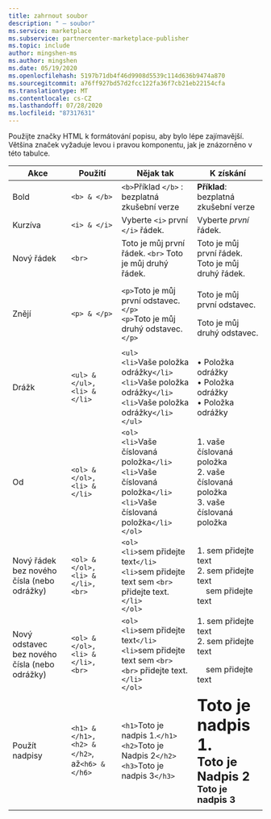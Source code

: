 ```yaml
---
title: zahrnout soubor
description: " – soubor"
ms.service: marketplace
ms.subservice: partnercenter-marketplace-publisher
ms.topic: include
author: mingshen-ms
ms.author: mingshen
ms.date: 05/19/2020
ms.openlocfilehash: 5197b71db4f46d9908d5539c114d636b9474a870
ms.sourcegitcommit: a76ff927bd57d2fcc122fa36f7cb21eb22154cfa
ms.translationtype: MT
ms.contentlocale: cs-CZ
ms.lasthandoff: 07/28/2020
ms.locfileid: "87317631"
---
```

Použijte značky HTML k formátování popisu, aby bylo lépe zajímavější. Většina značek vyžaduje levou i pravou komponentu, jak je znázorněno v této tabulce.

|   Akce  |  Použití  |  Nějak tak  |  K získání   |
| --- | --- | --- | --- |
|   Bold  |  `<b> & </b>`  |  `<b>`Příklad `</b>` : bezplatná zkušební verze  |  **Příklad**: bezplatná zkušební verze   |
|   Kurzíva  |  `<i> & </i>`  |  Vyberte `<i>` první `</i>` řádek.  |  Vyberte *první* řádek.   |
|   Nový řádek  |  `<br>`  |  Toto je můj první řádek. `<br>` Toto je můj druhý řádek.  |  Toto je můj první řádek.<br>Toto je můj druhý řádek.  |
|  Znějí  |  `<p> & </p>`  |  `<p>`Toto je můj první odstavec.`</p>`<br>`<p>`Toto je můj druhý odstavec.`</p>`   |   <p>Toto je můj první odstavec.</p><p>Toto je můj druhý odstavec.</p>   |
|   Drážk  |  `<ul> & </ul>, <li> & </li>`  |  `<ul>`<br>`<li>`Vaše položka odrážky`</li>`<br>`<li>`Vaše položka odrážky`</li>`<br>`<li>`Vaše položka odrážky`</li>`<br>`</ul>`  |  • Položka odrážky<br>• Položka odrážky<br>• Položka odrážky   |
|   Od  |  `<ol> & </ol>, <li> & </li>`  |  `<ol>`<br>`<li>`Vaše číslovaná položka`</li>`<br>`<li>`Vaše číslovaná položka`</li>`<br>`<li>`Vaše číslovaná položka`</li>`<br>`</ol>`   |   1. vaše číslovaná položka<br>2. vaše číslovaná položka<br>3. vaše číslovaná položka   |
|   Nový řádek bez nového čísla (nebo odrážky)  |  `<ol> & </ol>, <li> & </li>, <br>`  |  `<ol>`<br>`<li>`sem přidejte text`</li>`<br>`<li>`sem přidejte text sem `<br>` přidejte text.`</li>`<br>`</ol>`  |  1. sem přidejte text<br>2. sem přidejte text<br>&nbsp;&nbsp;&nbsp;&nbsp;sem přidejte text   |
|   Nový odstavec bez nového čísla (nebo odrážky)  |  `<ol> & </ol>, <li> & </li>, <br>`  |  `<ol>`<br>`<li>`sem přidejte text`</li>`<br>`<li>`sem přidejte text sem `<br><br>` přidejte text.`</li>`<br>`</ol>`  |  1. sem přidejte text<br>2. sem přidejte text<p>&nbsp;&nbsp;&nbsp;&nbsp;sem přidejte text   |
|   Použít nadpisy  |  `<h1> & </h1>, <h2> & </h2>`, až`<h6> & </h6>`  |  `<h1>`Toto je nadpis 1.`</h1>`<br>`<h2>`Toto je Nadpis 2`</h2>`<br>`<h3>`Toto je nadpis 3`</h3>`  |  **<font size="+3">Toto je nadpis 1.</font>**<br>**<font size="+2">Toto je Nadpis 2</font>**<br>**<font size="+1">Toto je nadpis 3</font>**  |
| | | |
